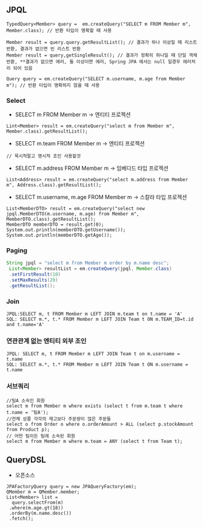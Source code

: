 ## JPQL

```
TypedQuery<Member> query =  em.createQuery("SELECT m FROM Member m", Member.class); // 반환 타입이 명확할 때 사용

Member result = query.query.getResultList(); // 결과가 하나 이상일 때 리스트 반환, 결과가 없으면 빈 리스트 반환
Member result = query,getSingleResult(); // 결과가 정확히 하나일 때 단일 객체 반환, **결과가 없으면 에러, 둘 이상이면 에러, Spring JPA 에서는 null 일경우 에러처리 되어 있음

Query query = em.createQuery("SELECT m.username, m.age from Member m"); // 반환 타입이 명확하지 않을 때 사용
```

### Select
- SELECT m FROM Member m -> 엔티티 프로젝션
```
Lint<Member> result = em.createQuery("select m from Member m", Member.class).getResultList();
```
- SELECT m.team FROM Member m -> 엔티티 프로젝션
```
// 묵시적말고 명시적 조인 사용할것
```
- SELECT m.address FROM Member m -> 임베디드 타입 프로젝션
```
List<Address> result = em.createQuery("select m.address from Member m", Address.class).getResultList();
```
- SELECT m.username, m.age FROM Member m -> 스칼라 타입 프로젝션
```
List<MemberDTO> result = em.createQuery("select new jpql.MemberDTO(m.username, m.age) from Member m", MemberDTO.class).getResultList();
MemberDTO memberDTO = result.get(0);
System.out.println(memberDTO.getUsername());
System.out.println(memberDTO.getAge());
```

### Paging
```java
String jpql = "select m from Member m order by m.name desc";
 List<Member> resultList = em.createQuery(jpql, Member.class)
 .setFirstResult(10)
 .setMaxResults(20)
 .getResultList();
```

### Join
```
JPQL:SELECT m, t FROM Member m LEFT JOIN m.team t on t.name = 'A' 
SQL: SELECT m.*, t.* FROM Member m LEFT JOIN Team t ON m.TEAM_ID=t.id and t.name='A'
```
### 연관관계 없는 엔티티 외부 조인
```
JPQL: SELECT m, t FROM Member m LEFT JOIN Team t on m.username = t.name
SQL: SELECT m.*, t.* FROM Member m LEFT JOIN Team t ON m.username = t.name
```

### 서브쿼리
```
//팀A 소속인 회원 
select m from Member m where exists (select t from m.team t where t.name = ‘팀A');
//전체 상품 각각의 재고보다 주문량이 많은 주문들
select o from Order o where o.orderAmount > ALL (select p.stockAmount from Product p);
// 어떤 팀이든 팀에 소속된 회원
select m from Member m where m.team = ANY (select t from Team t);
```

## QueryDSL 
- 오픈소스
```
JPAFactoryQuery query = new JPAQueryFactory(em);
QMember m = QMember.member; 
List<Member> list = 
  query.selectFrom(m)
 .where(m.age.gt(18)) 
 .orderBy(m.name.desc())
 .fetch();
```
